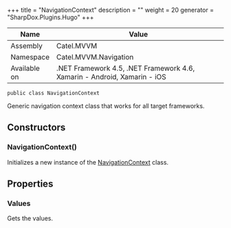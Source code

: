 

+++
title = "NavigationContext" 
description = ""
weight = 20
generator = "SharpDox.Plugins.Hugo"
+++

Name|Value
---|---
Assembly|Catel.MVVM
Namespace|Catel.MVVM.Navigation
Available on|.NET Framework 4.5, .NET Framework 4.6, Xamarin - Android, Xamarin - iOS

```
public class NavigationContext
```

Generic navigation context class that works for all target frameworks.

## Constructors

### NavigationContext()

Initializes a new instance of the [NavigationContext](#) class.

## Properties

### Values

Gets the values.

